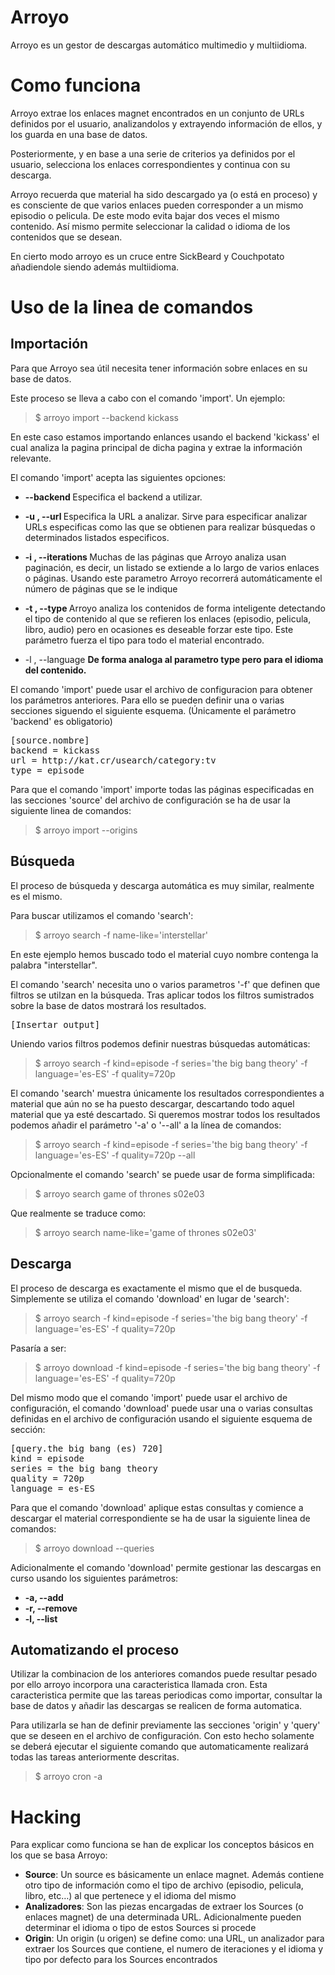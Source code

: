 Arroyo
======

Arroyo es un gestor de descargas automático multimedio y multiidioma.

Como funciona
=============

Arroyo extrae los enlaces magnet encontrados en un conjunto de URLs definidos por el usuario, analizandolos y extrayendo información de ellos, y los guarda en una base de datos.

Posteriormente, y en base a una serie de criterios ya definidos por el usuario, selecciona los enlaces correspondientes y continua con su descarga.

Arroyo recuerda que material ha sido descargado ya (o está en proceso) y es consciente de que varios enlaces pueden corresponder a un mismo episodio o pelicula. De este modo evita bajar dos veces el mismo contenido. Así mismo permite seleccionar la calidad o idioma de los contenidos que se desean.

En cierto modo arroyo es un cruce entre SickBeard y Couchpotato añadiendole siendo además multiidioma.

Uso de la linea de comandos
===========================

Importación
-----------
Para que Arroyo sea útil necesita tener información sobre enlaces en su base de datos.

Este proceso se lleva a cabo con el comando 'import'. Un ejemplo:

> $ arroyo import --backend kickass

En este caso estamos importando enlances usando el backend 'kickass' el cual analiza la pagina principal de dicha pagina y extrae la información relevante.

El comando 'import' acepta las siguientes opciones:

  * **--backend <backend>** Especifica el backend a utilizar.
  
  * **-u <url>, --url <url>** Especifica la URL a analizar. Sirve para especificar analizar URLs especificas como las que se obtienen para realizar búsquedas o determinados listados especificos.

  * **-i <entero>, --iterations <entero>** Muchas de las páginas que Arroyo analiza usan paginación, es decir, un listado se extiende a lo largo de varios enlaces o páginas. Usando este parametro Arroyo recorrerá automáticamente el número de páginas que se le indique

  * **-t <tipo>, --type <tipo>** Arroyo analiza los contenidos de forma inteligente detectando el tipo de contenido al que se refieren los enlaces (episodio, pelicula, libro, audio) pero en ocasiones es deseable forzar este tipo. Este parámetro fuerza el tipo para todo el material encontrado.

  * -l <xx-XX>, --language <xx-XX> **De forma analoga al parametro type pero para el idioma del contenido.**

El comando 'import' puede usar el archivo de configuracion para obtener los parámetros anteriores. Para ello se pueden definir una o varias secciones siguendo el siguiente esquema. (Únicamente el parámetro 'backend' es obligatorio)

<pre>
[source.nombre]
backend = kickass
url = http://kat.cr/usearch/category:tv
type = episode
</pre>

Para que el comando 'import' importe todas las páginas especificadas en las secciones 'source' del archivo de configuración se ha de usar la siguiente linea de comandos:

> $ arroyo import --origins

Búsqueda
--------

El proceso de búsqueda y descarga automática es muy similar, realmente es el mismo.

Para buscar utilizamos el comando 'search':

> $ arroyo search -f name-like='interstellar'

En este ejemplo hemos buscado todo el material cuyo nombre contenga la palabra "interstellar".

El comando 'search' necesita uno o varios parametros '-f' que definen que filtros se utilzan en la búsqueda. Tras aplicar todos los filtros sumistrados sobre la base de datos mostrará los resultados.

<pre>
[Insertar output]
</pre>

Uniendo varios filtros podemos definir nuestras búsquedas automáticas:

> $ arroyo search -f kind=episode -f series='the big bang theory' -f language='es-ES' -f quality=720p

El comando 'search' muestra únicamente los resultados correspondientes a material que aún no se ha puesto descargar, descartando todo aquel material que ya esté descartado. Si queremos mostrar todos los resultados podemos añadir el parámetro '-a' o '--all' a la línea de comandos:

> $ arroyo search -f kind=episode -f series='the big bang theory' -f language='es-ES' -f quality=720p --all

Opcionalmente el comando 'search' se puede usar de forma simplificada:

> $ arroyo search game of thrones s02e03

Que realmente se traduce como:

> $ arroyo search name-like='game of thrones s02e03'

Descarga
--------

El proceso de descarga es exactamente el mismo que el de busqueda. Simplemente se utiliza el comando 'download' en lugar de 'search':

> $ arroyo search -f kind=episode -f series='the big bang theory' -f language='es-ES' -f quality=720p

Pasaría a ser:

> $ arroyo download -f kind=episode -f series='the big bang theory' -f language='es-ES' -f quality=720p

Del mismo modo que el comando 'import' puede usar el archivo de configuración, el comando 'download' puede usar una o varias consultas definidas en el archivo de configuración usando el siguiente esquema de sección:

<pre>
[query.the big bang (es) 720]
kind = episode
series = the big bang theory
quality = 720p
language = es-ES
</pre>

Para que el comando 'download' aplique estas consultas y comience a descargar el material correspondiente se ha de usar la siguiente linea de comandos:

> $ arroyo download --queries

Adicionalmente el comando 'download' permite gestionar las descargas en curso usando los siguientes parámetros:

  * **-a, --add**
  * **-r, --remove**
  * **-l, --list**

Automatizando el proceso
------------------------

Utilizar la combinacion de los anteriores comandos puede resultar pesado por ello arroyo incorpora una caracteristica llamada cron. Esta caracteristica permite que las tareas periodicas como importar, consultar la base de datos y añadir las descargas se realicen de forma automatica.

Para utilizarla se han de definir previamente las secciones 'origin' y 'query' que se deseen en el archivo de configuración. Con esto hecho solamente se deberá ejecutar el siguiente comando que automaticamente realizará todas las tareas anteriormente descritas.

> $ arroyo cron -a


Hacking
=======

Para explicar como funciona se han de explicar los conceptos básicos en los que se basa Arroyo:

  * **Source**: Un source es básicamente un enlace magnet. Además contiene otro tipo de información como el tipo de archivo (episodio, pelicula, libro, etc…) al que pertenece y el idioma del mismo
  * **Analizadores**: Son las piezas encargadas de extraer los Sources (o enlaces magnet) de una determinada URL. Adicionalmente pueden determinar el idioma o tipo de estos Sources si procede
  * **Origin**: Un origin (u origen) se define como: una URL, un analizador para extraer los Sources que contiene, el numero de iteraciones y el idioma y tipo por defecto para los Sources encontrados
